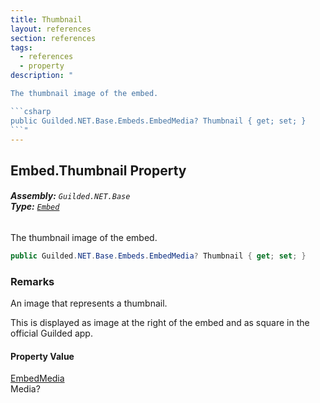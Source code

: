 ```yaml
---
title: Thumbnail
layout: references
section: references
tags:
  - references
  - property
description: "

The thumbnail image of the embed.

```csharp
public Guilded.NET.Base.Embeds.EmbedMedia? Thumbnail { get; set; }
```"
---
```


## Embed.Thumbnail Property
###### **Assembly:** `Guilded.NET.Base`<br/>**Type:** [`Embed`](Embed 'Guilded.NET.Base.Embeds.Embed')

The thumbnail image of the embed.

```csharp
public Guilded.NET.Base.Embeds.EmbedMedia? Thumbnail { get; set; }
```

### Remarks
  
An image that represents a thumbnail.  
  
This is displayed as image at the right of the embed and as square in the official Guilded app.

#### Property Value
[EmbedMedia](EmbedMedia 'Guilded.NET.Base.Embeds.EmbedMedia')  
Media?